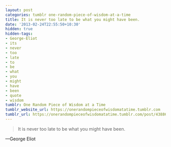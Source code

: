 ```yaml
---
layout: post
categories: tumblr one-random-piece-of-wisdom-at-a-time
title: It is never too late to be what you might have been.
date: '2013-02-24T22:55:50+10:30'
hidden: true
hidden-tags:
- George-Eliot
- its
- never
- too
- late
- to
- be
- what
- you
- might
- have
- been
- quote
- wisdom
tumblr: One Random Piece of Wisdom at a Time
tumblr_website_url: https://onerandompieceofwisdomatatime.tumblr.com
tumblr_url: https://onerandompieceofwisdomatatime.tumblr.com/post/43886722482/it-is-never-too-late-to-be-what-you-might-have
---
```

> It is never too late to be what you might have been.

—George Eliot
